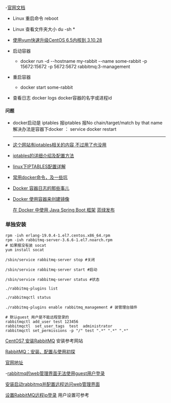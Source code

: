  -[官网文档](https://docs.docker.com/  )

- Linux 重启命令 reboot
- Linux 查看文件夹大小 du -sh *
- [使用yum快速升级CentOS 6.5内核到 3.10.28](http://www.tuicool.com/articles/rUvERv)


- 启动容器
  - docker run -d --hostname my-rabbit --name some-rabbit -p 15672:15672 -p 5672:5672 rabbitmq:3-management
- 重启容器
  - docker start some-rabbit
- 查看日志
   docker logs docker容器的名字或进程id


#### 问题
- docker启动是 iptables 报iptables 报No chain/target/match by that name
  解决办法是容器下docker ： service docker restart

  ----

- [这个网站有iptables相关的内容 不过用了也没用](http://www.lxy520.net/2015/09/24/centos-7-docker-qi-dong-bao/)

- [iptables的详细介绍及配置方法](https://my.oschina.net/shipley/blog/299025)

- [linux下IPTABLES配置详解](http://www.cnblogs.com/JemBai/archive/2009/03/19/1416364.html)

- [常用docker命令，及一些坑](http://blog.csdn.net/wsscy2004/article/details/25878363)

- [ Docker 容器日志的那些事儿](http://blog.csdn.net/shlazww/article/details/47283617)

- [Docker 使用容器来创建镜像](http://www.runoob.com/w3cnote/docker-use-container-create-image.html)


  [在 Docker 中使用 Java Spring Boot 框架](http://docs.daocloud.io/java-docker/docker-java-spring-boot)
  [蓝绿发布](http://leaver.me/2014/09/14/蓝绿发布的整个部署过程/)





### 单独安装

````
rpm -ivh erlang-19.0.4-1.el7.centos.x86_64.rpm
rpm -ivh rabbitmq-server-3.6.6-1.el7.noarch.rpm 
# 如果报没有装 socat
yum install socat

/sbin/service rabbitmq-server stop #关闭

/sbin/service rabbitmq-server start #启动

/sbin/service rabbitmq-server status #状态

./rabbitmq-plugins list

./rabbitmqctl status

./rabbitmq-plugins enable rabbitmq_management # 装管理台插件

# 默认guest 用户是不能远程登录的
rabbitmqctl add_user test 123456
rabbitmqctl  set_user_tags  test  administrator
rabbitmqctl set_permissions -p "/" test ".*" ".*" ".*"
````



[CentOS7 安装RabbitMQ](http://www.cnblogs.com/liaojie970/p/6138278.html) 安装参考网站

[RabbitMQ：安装、配置与使用初探](http://blog.csdn.net/sharetop/article/details/49716897)

[官网地址](http://www.rabbitmq.com/which-erlang.html)

-[rabbitmq的web管理界面无法使用guest用户登录](http://www.cnblogs.com/mingaixin/p/4134920.html)

[安装启动rabbitmq并配置远程访问web管理界面](http://blog.csdn.net/ownfire/article/details/51335072)

[设置RabbitMQ远程ip登录](http://www.jianshu.com/p/e3af4cf97820) 用户设置可参考